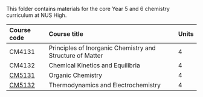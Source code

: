 This folder contains materials for the core Year 5 and 6 chemistry curriculum at NUS High.

| Course code | Course title | Units |
| :---- | :-------- | :----
| CM4131 | Principles of Inorganic Chemistry and Structure of Matter | 4 |
| CM4132 | Chemical Kinetics and Equilibria | 4 |
| [CM5131](CM5131/) | Organic Chemistry | 4 |
| [CM5132](CM5132/) | Thermodynamics and Electrochemistry | 4 |
